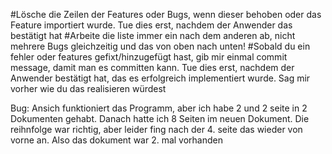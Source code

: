 #Lösche die Zeilen der Features oder Bugs, wenn dieser behoben oder das Feature importiert wurde. Tue dies erst, nachdem der Anwender das bestätigt hat
#Arbeite die liste immer ein nach dem anderen ab, nicht mehrere Bugs gleichzeitig und das von oben nach unten!
#Sobald du ein fehler oder features gefixt/hinzugefügt hast, gib mir einmal commit message, damit man es committen kann. Tue dies erst, nachdem der Anwender bestätigt hat, das es erfolgreich implementiert wurde. Sag mir vorher wie du das realisieren würdest

Bug:
Ansich funktioniert das Programm, aber ich habe 2 und 2 seite in 2 Dokumenten gehabt. Danach hatte ich 8 Seiten im neuen Dokument. Die reihnfolge war richtig, aber leider fing nach der 4. seite das wieder von vorne an. Also das dokument war 2. mal vorhanden